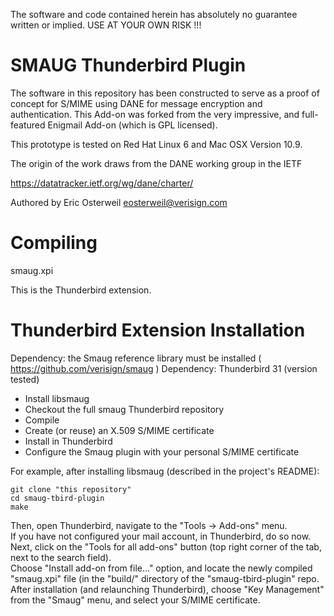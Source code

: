 The software and code contained herein has absolutely no guarantee written or implied.
USE AT YOUR OWN RISK !!!

SMAUG Thunderbird Plugin
==========

The software in this repository has been constructed to serve as a proof of concept for 
S/MIME using DANE for message encryption and authentication.  This Add-on was forked from
the very impressive, and full-featured Enigmail Add-on (which is GPL licensed).

This prototype is tested on Red Hat Linux 6 and Mac OSX Version 10.9.

The origin of the work draws from the DANE working group in the IETF

  https://datatracker.ietf.org/wg/dane/charter/

Authored by Eric Osterweil eosterweil@verisign.com

Compiling
===========

smaug.xpi

This is the Thunderbird extension.


Thunderbird Extension Installation
===================================
Dependency: the Smaug reference library must be installed ( https://github.com/verisign/smaug )
Dependency: Thunderbird 31 (version tested)

* Install libsmaug
* Checkout the full smaug Thunderbird repository
* Compile
* Create (or reuse) an X.509 S/MIME certificate
* Install in Thunderbird
* Configure the Smaug plugin with your personal S/MIME certificate

For example, after installing libsmaug (described in the project's README):

```
git clone "this repository"
cd smaug-tbird-plugin
make
```

Then, open Thunderbird, navigate to the "Tools -> Add-ons" menu.
<br/>
If you have not configured your mail account, in Thunderbird, do so now.
</br>
Next, click on the "Tools for all add-ons" button (top right corner of the tab, next to the search field).
<br/>
Choose "Install add-on from file..." option, and locate the newly compiled "smaug.xpi" file (in the "build/"
directory of the "smaug-tbird-plugin" repo.
<br/>
After installation (and relaunching Thunderbird), choose "Key Management" from the "Smaug" menu, and select your
S/MIME certificate.
